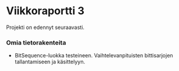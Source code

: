 # Viikkoraportti 3

Projekti on edennyt seuraavasti.

### Omia tietorakenteita
* BitSequence-luokka testeineen. Vaihtelevanpituisten bittisarjojen tallantamiseen ja käsittelyyn.
